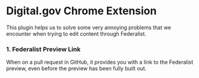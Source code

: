 # Digital.gov Chrome Extension

This plugin helps us to solve some very annoying problems that we encounter when trying to edit content through Federalist.

### 1. Federalist Preview Link
When on a pull request in GitHub, it provides you with a link to the Federalist preview, even before the preview has been fully built out.
